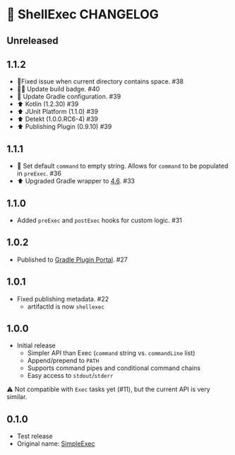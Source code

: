 # 📝 ShellExec CHANGELOG

## Unreleased



## 1.1.2

- 🐛Fixed issue when current directory contains space. #38
- 👮‍♀️ Update build badge. #40
- 🔧 Update Gradle configuration. #39
- ⬆️ Kotlin (1.2.30) #39
- ⬆️ JUnit Platform (1.1.0) #39
- ⬆️ Detekt (1.0.0.RC6-4) #39
- ⬆️ Publishing Plugin (0.9.10) #39

## 1.1.1

- 🐛 Set default `command` to empty string. Allows for `command` to be populated in `preExec`. #36
- ⬆️ Upgraded Gradle wrapper to [4.6](https://github.com/gradle/gradle/releases/tag/v4.6.0). #33

## 1.1.0

- Added `preExec` and `postExec` hooks for custom logic. #31 

## 1.0.2

- Published to [Gradle Plugin Portal](https://plugins.gradle.org/plugin/at.phatbl.shellexec). #27

## 1.0.1

- Fixed publishing metadata. #22
  - artifactId is now `shellexec`

## 1.0.0

- Initial release
  - Simpler API than Exec (`command` string vs. `commandLine` list)
  - Append/prepend to `PATH`
  - Supports command pipes and conditional command chains
  - Easy access to `stdout`/`stderr`
  
⚠️ Not compatible with `Exec` tasks yet (#11), but the current API is very similar.

## 0.1.0

- Test release
- Original name: [SimpleExec](https://bintray.com/phatblat/maven-open-source/SimpleExec)
